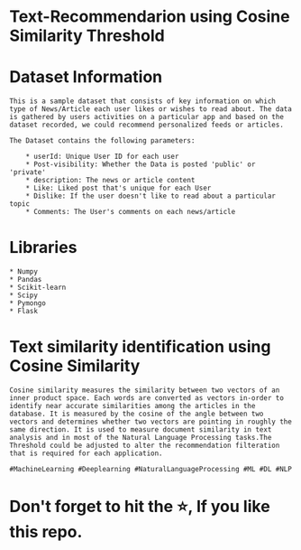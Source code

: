 # Text-Recommendarion using Cosine Similarity Threshold

# Dataset Information

    This is a sample dataset that consists of key information on which type of News/Article each user likes or wishes to read about. The data is gathered by users activities on a particular app and based on the dataset recorded, we could recommend personalized feeds or articles.

    The Dataset contains the following parameters:

        * userId: Unique User ID for each user
        * Post-visibility: Whether the Data is posted 'public' or 'private'
        * description: The news or article content
        * Like: Liked post that's unique for each User
        * Dislike: If the user doesn't like to read about a particular topic 
        * Comments: The User's comments on each news/article

# Libraries 

    * Numpy
    * Pandas
    * Scikit-learn
    * Scipy
    * Pymongo
    * Flask

# Text similarity identification using Cosine Similarity

    Cosine similarity measures the similarity between two vectors of an inner product space. Each words are converted as vectors in-order to identify near accurate similarities among the articles in the database. It is measured by the cosine of the angle between two vectors and determines whether two vectors are pointing in roughly the same direction. It is used to measure document similarity in text analysis and in most of the Natural Language Processing tasks.The Threshold could be adjusted to alter the recommendation filteration that is required for each application. 

    #MachineLearning #Deeplearning #NaturalLanguageProcessing #ML #DL #NLP

# Don't forget to hit the ⭐, If you like this repo.


